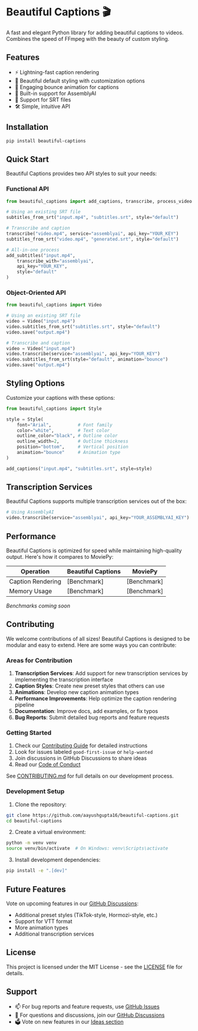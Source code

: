 # Beautiful Captions 🎬

A fast and elegant Python library for adding beautiful captions to videos. Combines the speed of FFmpeg with the beauty of custom styling.

## Features

- ⚡ Lightning-fast caption rendering
- 🎨 Beautiful default styling with customization options
- 💃 Engaging bounce animation for captions
- 🤖 Built-in support for AssemblyAI
- 📝 Support for SRT files
- 🛠️ Simple, intuitive API

## Installation

```bash
pip install beautiful-captions
```

## Quick Start

Beautiful Captions provides two API styles to suit your needs:

### Functional API

```python
from beautiful_captions import add_captions, transcribe, process_video

# Using an existing SRT file
subtitles_from_srt("input.mp4", "subtitles.srt", style="default")

# Transcribe and caption
transcribe("video.mp4", service="assemblyai", api_key="YOUR_KEY")
subtitles_from_srt("video.mp4", "generated.srt", style="default")

# All-in-one process
add_subtitles("input.mp4", 
    transcribe_with="assemblyai",
    api_key="YOUR_KEY",
    style="default"
)
```

### Object-Oriented API

```python
from beautiful_captions import Video

# Using an existing SRT file
video = Video("input.mp4")
video.subtitles_from_srt("subtitles.srt", style="default")
video.save("output.mp4")

# Transcribe and caption
video = Video("input.mp4")
video.transcribe(service="assemblyai", api_key="YOUR_KEY")
video.subtitles_from_srt(style="default", animation="bounce")
video.save("output.mp4")
```

## Styling Options

Customize your captions with these options:

```python
from beautiful_captions import Style

style = Style(
    font="Arial",          # Font family
    color="white",         # Text color
    outline_color="black", # Outline color
    outline_width=2,       # Outline thickness
    position="bottom",     # Vertical position
    animation="bounce"     # Animation type
)

add_captions("input.mp4", "subtitles.srt", style=style)
```

## Transcription Services

Beautiful Captions supports multiple transcription services out of the box:

```python
# Using AssemblyAI
video.transcribe(service="assemblyai", api_key="YOUR_ASSEMBLYAI_KEY")
```

## Performance

Beautiful Captions is optimized for speed while maintaining high-quality output. Here's how it compares to MoviePy:

| Operation | Beautiful Captions | MoviePy |
|-----------|-------------------|---------|
| Caption Rendering | [Benchmark] | [Benchmark] |
| Memory Usage | [Benchmark] | [Benchmark] |

*Benchmarks coming soon*

## Contributing

We welcome contributions of all sizes! Beautiful Captions is designed to be modular and easy to extend. Here are some ways you can contribute:

### Areas for Contribution

1. **Transcription Services**: Add support for new transcription services by implementing the transcription interface
2. **Caption Styles**: Create new preset styles that others can use
3. **Animations**: Develop new caption animation types
4. **Performance Improvements**: Help optimize the caption rendering pipeline
5. **Documentation**: Improve docs, add examples, or fix typos
6. **Bug Reports**: Submit detailed bug reports and feature requests

### Getting Started

1. Check our [Contributing Guide](CONTRIBUTING.md) for detailed instructions
2. Look for issues labeled `good-first-issue` or `help-wanted`
3. Join discussions in GitHub Discussions to share ideas
4. Read our [Code of Conduct](CODE_OF_CONDUCT.md)

See [CONTRIBUTING.md](CONTRIBUTING.md) for full details on our development process.

### Development Setup

1. Clone the repository:
```bash
git clone https://github.com/aayushgupta16/beautiful-captions.git
cd beautiful-captions
```

2. Create a virtual environment:
```bash
python -m venv venv
source venv/bin/activate  # On Windows: venv\Scripts\activate
```

3. Install development dependencies:
```bash
pip install -e ".[dev]"
```

## Future Features

Vote on upcoming features in our [GitHub Discussions](https://github.com/yourusername/beautiful-captions/discussions/categories/ideas):

- Additional preset styles (TikTok-style, Hormozi-style, etc.)
- Support for VTT format
- More animation types
- Additional transcription services

## License

This project is licensed under the MIT License - see the [LICENSE](LICENSE) file for details.

## Support

- 📫 For bug reports and feature requests, use [GitHub Issues](https://github.com/aayushgupta16/beautiful-captions/issues)
- 💬 For questions and discussions, join our [GitHub Discussions](https://github.com/aayushgupta16/beautiful-captions/discussions)
- 🗳️ Vote on new features in our [Ideas section](https://github.com/aayushgupta16/beautiful-captions/discussions/categories/ideas)